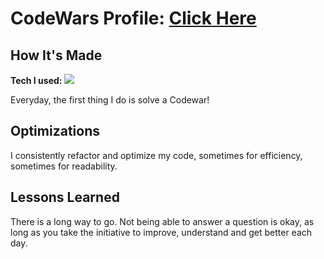 # CodeWars Profile: <a href="https://www.codewars.com/users/pndspacas">Click Here<a>

  <h2>How It's Made</h2>
  
  <p><b>Tech I used:</b> <img src="https://camo.githubusercontent.com/30934920b46fd5b6874bf6ce5f9a3afd8ea0e5e4ed20ab9eda0450286ba7a138/68747470733a2f2f696d672e736869656c64732e696f2f7374617469632f76313f6c6162656c3d7c266d6573736167653d4a41564153435249505426636f6c6f723d336337663564267374796c653d706c6173746963266c6f676f3d6a617661736372697074"></p>
  <p>Everyday, the first thing I do is solve a Codewar!</p>

<h2>Optimizations</h2>

<p>I consistently refactor and optimize my code, sometimes for efficiency, sometimes for readability.</p>

<h2>Lessons Learned</h2>

<p> There is a long way to go. Not being able to answer a question is okay, as long as you take the initiative to improve, understand and get better each day.</p>
